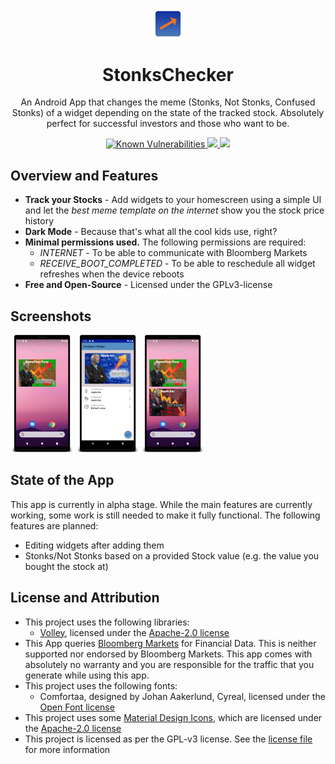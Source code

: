 <p align="center">
 <img width="10%" src="/app/src/main/res/mipmap-xxxhdpi/ic_launcher.png" align="center" alt="StonksChecker Logo" />
 <h1 align="center">StonksChecker</h1>
 <p align="center">An Android App that changes the meme (Stonks, Not Stonks, Confused Stonks) of a widget depending on the state of the tracked stock. Absolutely perfect for successful investors and those who want to be.</p>
</p>
  <p align="center">
    <a href="https://snyk.io/test/github/TobeSoftwareGmbH/StonksChecker?targetFile=app/build.gradle">
        <img src="https://snyk.io/test/github/TobeSoftwareGmbH/StonksChecker/badge.svg?targetFile=app/build.gradle" alt="Known Vulnerabilities" data-canonical-src="https://snyk.io/test/github/TobeSoftwareGmbH/StonksChecker?targetFile=app/build.gradle" style="max-width:100%;">
    </a>
    <a href="https://codeclimate.com/github/kammt/StonksChecker/maintainability">
      <img src="https://api.codeclimate.com/v1/badges/414152d683962a378382/maintainability" />
   </a>
    <a href="https://travis-ci.com/kammt/StonksChecker">
      <img src="https://travis-ci.com/kammt/StonksChecker.svg?branch=main" />
    </a>
  </p>
  
## Overview and Features
- **Track your Stocks** - Add widgets to your homescreen using a simple UI and let the *best meme template on the internet* show you the stock price history
- **Dark Mode** - Because that's what all the cool kids use, right?
- **Minimal permissions used.** The following permissions are required:
  - *INTERNET* - To be able to communicate with Bloomberg Markets
  - *RECEIVE_BOOT_COMPLETED* - To be able to reschedule all widget refreshes when the device reboots
- **Free and Open-Source** - Licensed under the GPLv3-license
  
## Screenshots
<img src="/project-screenshots/widget_homescreen.png" width="20%"> <img src="/project-screenshots/widget_configuration.png" width="20%"> <img src="/project-screenshots/widget_homescreen_multiple.png" width="20%"> 

## State of the App
This app is currently in alpha stage. While the main features are currently working, some work is still needed to make it fully functional. The following features are planned:
- Editing widgets after adding them
- Stonks/Not Stonks based on a provided Stock value (e.g. the value you bought the stock at)

## License and Attribution
- This project uses the following libraries:
  - <a href="https://github.com/google/volley">Volley</a>, licensed under the <a href="https://choosealicense.com/licenses/apache-2.0/">Apache-2.0 license</a>
- This App queries <a href="https://www.bloomberg.com/markets">Bloomberg Markets</a> for Financial Data. This is neither supported nor endorsed by Bloomberg Markets. This app comes with absolutely no warranty and you are responsible for the traffic that you generate while using this app.
- This project uses the following fonts:
  - Comfortaa, designed by Johan Aakerlund, Cyreal, licensed under the <a href="https://scripts.sil.org/cms/scripts/page.php?site_id=nrsi&id=OFL">Open Font license</a>
- This project uses some <a href="https://github.com/google/material-design-icons">Material Design Icons</a>, which are licensed under the <a href="https://choosealicense.com/licenses/apache-2.0/">Apache-2.0 license</a>
- This project is licensed as per the GPL-v3 license. See the <a href="LICENSE">license file</a> for more information

